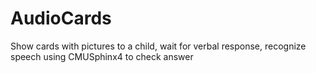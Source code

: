 # AudioCards
Show cards with pictures to a child, wait for verbal response, recognize speech using CMUSphinx4 to check answer
